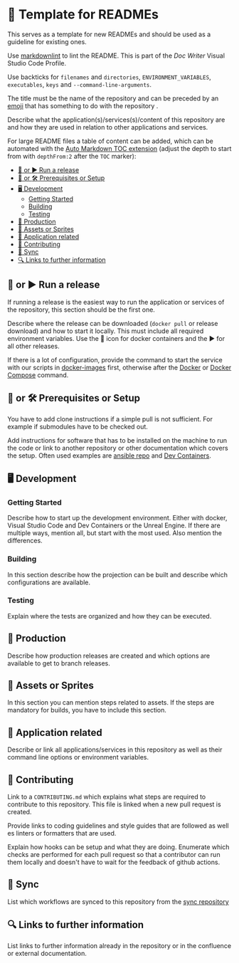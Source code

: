 # :blue_book: Template for READMEs

This serves as a template for new READMEs and should be used as a guideline for existing ones.

Use [markdownlint](https://marketplace.visualstudio.com/items?itemName=DavidAnson.vscode-markdownlint) to lint the README. This is part of the *Doc Writer* Visual Studio Code Profile.

Use backticks for `filenames` and `directories`, `ENVIRONMENT_VARIABLES`, `executables`, `keys` and `--command-line-arguments`.

The title must be the name of the repository and can be preceded by an [emoji](https://github.com/ikatyang/emoji-cheat-sheet/blob/master/README.md) that has something to do with the repository .

Describe what the application(s)/services(s)/content of this repository are and how they are used in relation to other applications and services.

For large README files a table of content can be added, which can be automated with the [Auto Markdown TOC extension](https://marketplace.visualstudio.com/items?itemName=huntertran.auto-markdown-toc) (adjust the depth to start from with `depthFrom:2` after the `TOC` marker):

<!-- TOC depthfrom:2 -->

- [:whale: or :arrow_forward: Run a release](#whale-or-arrow_forward-run-a-release)
- [:construction: or :hammer_and_wrench: Prerequisites or Setup](#construction-or-hammer_and_wrench-prerequisites-or-setup)
- [:desktop_computer: Development](#desktop_computer-development)
    - [Getting Started](#getting-started)
    - [Building](#building)
    - [Testing](#testing)
- [:rocket: Production](#rocket-production)
- [:art: Assets or Sprites](#art-assets-or-sprites)
- [:blue_book: Application related](#blue_book-application-related)
- [:handshake: Contributing](#handshake-contributing)
- [:arrows_counterclockwise: Sync](#arrows_counterclockwise-sync)
- [:mag: Links to further information](#mag-links-to-further-information)

<!-- /TOC -->

## :whale: or :arrow_forward: Run a release

If running a release is the easiest way to run the application or services of the repository, this section should be the first one.

Describe where the release can be downloaded (`docker pull` or release download) and how to start it locally. This must include all required environment variables. Use the :whale: icon for docker containers and the :arrow_forward: for all other releases.

If there is a lot of configuration, provide the command to start the service with our scripts in [docker-images](https://github.com/skillslab/docker-images) first, otherwise after the [Docker](https://www.docker.com/) or [Docker Compose](https://docs.docker.com/compose/) command.

## :construction: or :hammer_and_wrench: Prerequisites or Setup

You have to add clone instructions if a simple pull is not sufficient. For example if submodules have to be checked out.

Add instructions for software that has to be installed on the machine to run the code or link to another repository or other documentation which covers the setup. Often used examples are [ansible repo](https://github.com/skillslab/ansible) and [Dev Containers](https://code.visualstudio.com/docs/devcontainers/containers).

## :desktop_computer: Development

### Getting Started

Describe how to start up the development environment. Either with docker, Visual Studio Code and Dev Containers or the Unreal Engine. If there are multiple ways, mention all, but start with the most used. Also mention the differences.

### Building

In this section describe how the projection can be built and describe which configurations are available.

### Testing

Explain where the tests are organized and how they can be executed.

## :rocket: Production

Describe how production releases are created and which options are available to get to branch releases.

## :art: Assets or Sprites

In this section you can mention steps related to assets. If the steps are mandatory for builds, you have to include this section.

## :blue_book: Application related

Describe or link all applications/services in this repository as well as their command line options or environment variables.

## :handshake: Contributing

Link to a `CONTRIBUTING.md` which explains what steps are required to contribute to this repository. This file is linked when a new pull request is created.

Provide links to coding guidelines and style guides that are followed as well es linters or formatters that are used.

Explain how hooks can be setup and what they are doing. Enumerate which checks are performed for each pull request so that a contributor can run them locally and doesn't have to wait for the feedback of github actions.

## :arrows_counterclockwise: Sync

List which workflows are synced to this repository from the [sync repository](https://github.com/skillslab/sync)

## :mag: Links to further information

List links to further information already in the repository or in the confluence or external documentation.

